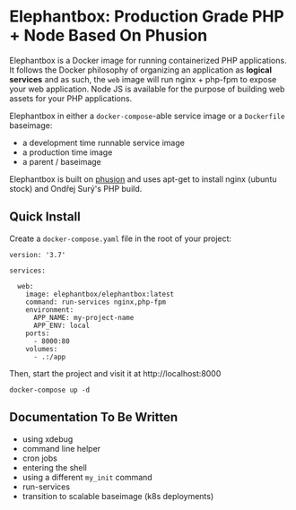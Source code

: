 # Elephantbox: Production Grade PHP + Node Based On Phusion

Elephantbox is a Docker image for running containerized PHP applications. It follows the
Docker philosophy of organizing an application as **logical services** and as such, the `web`
image will run nginx + php-fpm to expose your web application. Node JS is available for the
purpose of building web assets for your PHP applications.

Elephantbox in either a `docker-compose`-able service image or a `Dockerfile` baseimage:

- a development time runnable service image
- a production time image
- a parent / baseimage

Elephantbox is built on [phusion](https://github.com/phusion/baseimage-docker) and uses
apt-get to install nginx (ubuntu stock) and Ondřej Surý's PHP build.

## Quick Install

Create a `docker-compose.yaml` file in the root of your project:

```
version: '3.7'

services:

  web:
    image: elephantbox/elephantbox:latest
    command: run-services nginx,php-fpm
    environment:
      APP_NAME: my-project-name
      APP_ENV: local
    ports:
      - 8000:80
    volumes:
      - .:/app
```

Then, start the project and visit it at http://localhost:8000

```
docker-compose up -d
```

## Documentation To Be Written

- using xdebug
- command line helper
- cron jobs
- entering the shell
- using a different `my_init` command
- run-services
- transition to scalable baseimage (k8s deployments)

